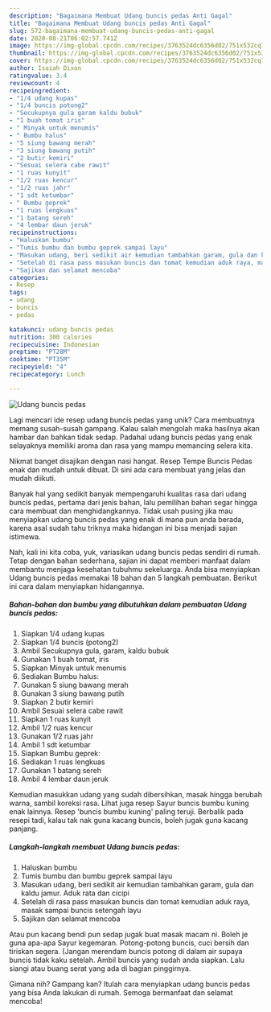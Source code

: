 ```yaml
---
description: "Bagaimana Membuat Udang buncis pedas Anti Gagal"
title: "Bagaimana Membuat Udang buncis pedas Anti Gagal"
slug: 572-bagaimana-membuat-udang-buncis-pedas-anti-gagal
date: 2020-08-21T06:02:57.741Z
image: https://img-global.cpcdn.com/recipes/3763524dc6356d02/751x532cq70/udang-buncis-pedas-foto-resep-utama.jpg
thumbnail: https://img-global.cpcdn.com/recipes/3763524dc6356d02/751x532cq70/udang-buncis-pedas-foto-resep-utama.jpg
cover: https://img-global.cpcdn.com/recipes/3763524dc6356d02/751x532cq70/udang-buncis-pedas-foto-resep-utama.jpg
author: Isaiah Dixon
ratingvalue: 3.4
reviewcount: 4
recipeingredient:
- "1/4 udang kupas"
- "1/4 buncis potong2"
- "Secukupnya gula garam kaldu bubuk"
- "1 buah tomat iris"
- " Minyak untuk menumis"
- " Bumbu halus"
- "5 siung bawang merah"
- "3 siung bawang putih"
- "2 butir kemiri"
- "Sesuai selera cabe rawit"
- "1 ruas kunyit"
- "1/2 ruas kencur"
- "1/2 ruas jahr"
- "1 sdt ketumbar"
- " Bumbu geprek"
- "1 ruas lengkuas"
- "1 batang sereh"
- "4 lembar daun jeruk"
recipeinstructions:
- "Haluskan bumbu"
- "Tumis bumbu dan bumbu geprek sampai layu"
- "Masukan udang, beri sedikit air kemudian tambahkan garam, gula dan kaldu jamur. Aduk rata dan cicipi"
- "Setelah di rasa pass masukan buncis dan tomat kemudian aduk raya, masak sampai buncis setengah layu"
- "Sajikan dan selamat mencoba"
categories:
- Resep
tags:
- udang
- buncis
- pedas

katakunci: udang buncis pedas 
nutrition: 300 calories
recipecuisine: Indonesian
preptime: "PT28M"
cooktime: "PT35M"
recipeyield: "4"
recipecategory: Lunch

---
```



![Udang buncis pedas](https://img-global.cpcdn.com/recipes/3763524dc6356d02/751x532cq70/udang-buncis-pedas-foto-resep-utama.jpg)

Lagi mencari ide resep udang buncis pedas yang unik? Cara membuatnya memang susah-susah gampang. Kalau salah mengolah maka hasilnya akan hambar dan bahkan tidak sedap. Padahal udang buncis pedas yang enak selayaknya memiliki aroma dan rasa yang mampu memancing selera kita.

Nikmat banget disajikan dengan nasi hangat. Resep Tempe Buncis Pedas enak dan mudah untuk dibuat. Di sini ada cara membuat yang jelas dan mudah diikuti.

Banyak hal yang sedikit banyak mempengaruhi kualitas rasa dari udang buncis pedas, pertama dari jenis bahan, lalu pemilihan bahan segar hingga cara membuat dan menghidangkannya. Tidak usah pusing jika mau menyiapkan udang buncis pedas yang enak di mana pun anda berada, karena asal sudah tahu triknya maka hidangan ini bisa menjadi sajian istimewa.


Nah, kali ini kita coba, yuk, variasikan udang buncis pedas sendiri di rumah. Tetap dengan bahan sederhana, sajian ini dapat memberi manfaat dalam membantu menjaga kesehatan tubuhmu sekeluarga. Anda bisa menyiapkan Udang buncis pedas memakai 18 bahan dan 5 langkah pembuatan. Berikut ini cara dalam menyiapkan hidangannya.

<!--inarticleads1-->

##### Bahan-bahan dan bumbu yang dibutuhkan dalam pembuatan Udang buncis pedas:

1. Siapkan 1/4 udang kupas
1. Siapkan 1/4 buncis (potong2)
1. Ambil Secukupnya gula, garam, kaldu bubuk
1. Gunakan 1 buah tomat, iris
1. Siapkan  Minyak untuk menumis
1. Sediakan  Bumbu halus:
1. Gunakan 5 siung bawang merah
1. Gunakan 3 siung bawang putih
1. Siapkan 2 butir kemiri
1. Ambil Sesuai selera cabe rawit
1. Siapkan 1 ruas kunyit
1. Ambil 1/2 ruas kencur
1. Gunakan 1/2 ruas jahr
1. Ambil 1 sdt ketumbar
1. Siapkan  Bumbu geprek:
1. Sediakan 1 ruas lengkuas
1. Gunakan 1 batang sereh
1. Ambil 4 lembar daun jeruk


Kemudian masukkan udang yang sudah dibersihkan, masak hingga berubah warna, sambil koreksi rasa. Lihat juga resep Sayur buncis bumbu kuning enak lainnya. Resep &#39;buncis bumbu kuning&#39; paling teruji. Berbalik pada resepi tadi, kalau tak nak guna kacang buncis, boleh jugak guna kacang panjang. 

<!--inarticleads2-->

##### Langkah-langkah membuat Udang buncis pedas:

1. Haluskan bumbu
1. Tumis bumbu dan bumbu geprek sampai layu
1. Masukan udang, beri sedikit air kemudian tambahkan garam, gula dan kaldu jamur. Aduk rata dan cicipi
1. Setelah di rasa pass masukan buncis dan tomat kemudian aduk raya, masak sampai buncis setengah layu
1. Sajikan dan selamat mencoba


Atau pun kacang bendi pun sedap jugak buat masak macam ni. Boleh je guna apa-apa Sayur kegemaran. Potong-potong buncis, cuci bersih dan tiriskan segera. (Jangan merendam buncis potong di dalam air supaya buncis tidak kaku setelah. Ambil buncis yang sudah anda siapkan. Lalu siangi atau buang serat yang ada di bagian pinggirnya. 

Gimana nih? Gampang kan? Itulah cara menyiapkan udang buncis pedas yang bisa Anda lakukan di rumah. Semoga bermanfaat dan selamat mencoba!
